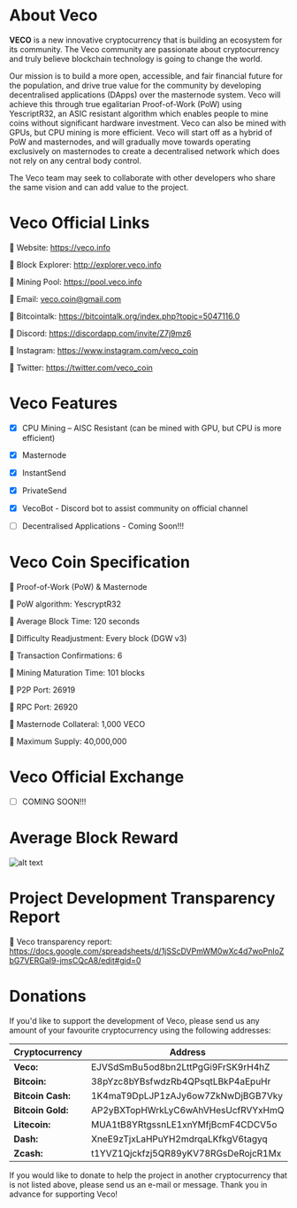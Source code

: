 # **About Veco**

**VECO** is a new innovative cryptocurrency that is building an ecosystem for its community. The Veco community are passionate about cryptocurrency and truly believe blockchain technology is going to change the world. 

Our mission is to build a more open, accessible, and fair financial future for the population, and drive true value for the community by developing decentralised applications (DApps) over the masternode system. Veco will achieve this through true egalitarian Proof-of-Work (PoW) using YescriptR32, an ASIC resistant algorithm which enables people to mine coins without significant hardware investment. Veco can also be mined with GPUs, but CPU mining is more efficient. Veco will start off as a hybrid of PoW and masternodes, and will gradually move towards operating exclusively on masternodes to create a decentralised network which does not rely on any central body control. 

The Veco team may seek to collaborate with other developers who share the same vision and can add value to the project.


# **Veco Official Links**

:small_orange_diamond: Website: https://veco.info

:small_orange_diamond: Block Explorer: http://explorer.veco.info

:small_orange_diamond: Mining Pool: https://pool.veco.info

:small_orange_diamond: Email: veco.coin@gmail.com

:small_orange_diamond: Bitcointalk: https://bitcointalk.org/index.php?topic=5047116.0

:small_orange_diamond: Discord: https://discordapp.com/invite/Z7j9mz6

:small_orange_diamond: Instagram: https://www.instagram.com/veco_coin

:small_orange_diamond: Twitter: https://twitter.com/veco_coin



# **Veco Features**

- [x] CPU Mining – AISC Resistant (can be mined with GPU, but CPU is more efficient)

- [x] Masternode

- [x] InstantSend

- [x] PrivateSend

- [x] VecoBot - Discord bot to assist community on official channel

- [ ] Decentralised Applications - Coming Soon!!!

# **Veco Coin Specification**

:small_orange_diamond: Proof-of-Work (PoW) & Masternode

:small_orange_diamond: PoW algorithm: YescryptR32

:small_orange_diamond: Average Block Time: 120 seconds

:small_orange_diamond: Difficulty Readjustment: Every block (DGW v3)

:small_orange_diamond: Transaction Confirmations: 6

:small_orange_diamond: Mining Maturation Time: 101 blocks

:small_orange_diamond: P2P Port: 26919

:small_orange_diamond: RPC Port: 26920

:small_orange_diamond: Masternode Collateral: 1,000 VECO

:small_orange_diamond: Maximum Supply: 40,000,000



# **Veco Official Exchange**

- [ ] COMING SOON!!!



# **Average Block Reward**

![alt text](https://i.imgur.com/zclmBl5.png) 



# **Project Development Transparency Report**

:small_orange_diamond: Veco transparency report: https://docs.google.com/spreadsheets/d/1jSScDVPmWM0wXc4d7woPnIoZbG7VERGaI9-jmsCQcA8/edit#gid=0



# **Donations**

If you'd like to support the development of Veco, please send us any amount of your favourite cryptocurrency using the following addresses:

Cryptocurrency | Address
-------------- | -------
**Veco:** | EJVSdSmBu5od8bn2LttPgGi9FrSK9rH4hZ
**Bitcoin:** | 38pYzc8bYBsfwdzRb4QPsqtLBkP4aEpuHr
**Bitcoin Cash:** | 1K4maT9DpLJP1zAJy6ow7ZkNwDjBGB7Vky
**Bitcoin Gold:** | AP2yBXTopHWrkLyC6wAhVHesUcfRVYxHmQ
**Litecoin:** | MUA1tB8YRtgssnLE1xnYMfjBcmF4CDCV5o
**Dash:** | XneE9zTjxLaHPuYH2mdrqaLKfkgV6tagyq
**Zcash:** | t1YVZ1Qjckfzj5QR89yKV78RGsDeRojcR1Mx


If you would like to donate to help the project in another cryptocurrency that is not listed above, please send us an e-mail or message. Thank you in advance for supporting Veco!

